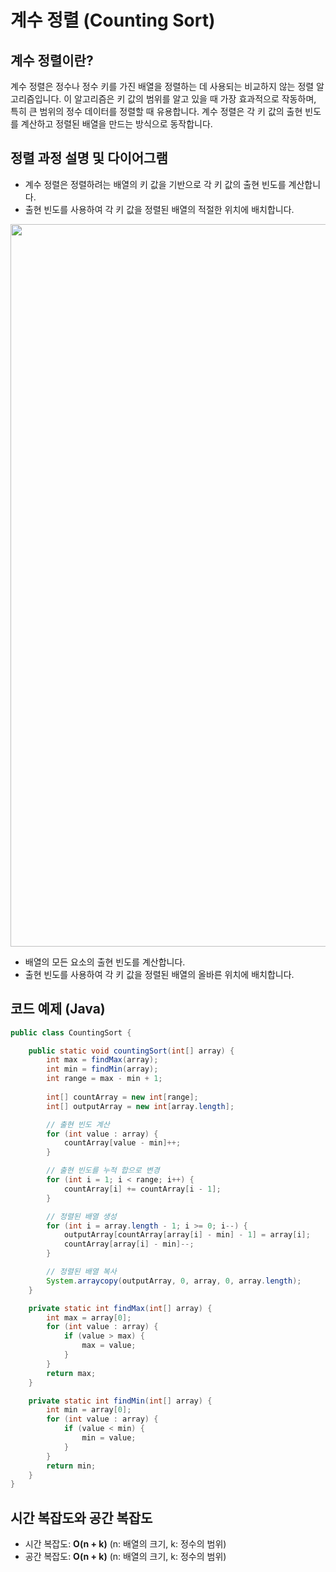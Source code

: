 # 계수 정렬 (Counting Sort)

## 계수 정렬이란?

계수 정렬은 정수나 정수 키를 가진 배열을 정렬하는 데 사용되는 비교하지 않는 정렬 알고리즘입니다. 이 알고리즘은 키 값의 범위를 알고 있을 때 가장 효과적으로 작동하며, 특히 큰 범위의 정수 데이터를 정렬할 때 유용합니다. 계수 정렬은 각 키 값의 출현 빈도를 계산하고 정렬된 배열을 만드는 방식으로 동작합니다.

## 정렬 과정 설명 및 다이어그램
- 계수 정렬은 정렬하려는 배열의 키 값을 기반으로 각 키 값의 출현 빈도를 계산합니다.
- 출현 빈도를 사용하여 각 키 값을 정렬된 배열의 적절한 위치에 배치합니다.

<img src= "./images/CountingSort.png" width="1156">

- 배열의 모든 요소의 출현 빈도를 계산합니다.
- 출현 빈도를 사용하여 각 키 값을 정렬된 배열의 올바른 위치에 배치합니다.

## 코드 예제 (Java)

```java
public class CountingSort {

    public static void countingSort(int[] array) {
        int max = findMax(array);
        int min = findMin(array);
        int range = max - min + 1;
        
        int[] countArray = new int[range];
        int[] outputArray = new int[array.length];

        // 출현 빈도 계산
        for (int value : array) {
            countArray[value - min]++;
        }

        // 출현 빈도를 누적 합으로 변경
        for (int i = 1; i < range; i++) {
            countArray[i] += countArray[i - 1];
        }

        // 정렬된 배열 생성
        for (int i = array.length - 1; i >= 0; i--) {
            outputArray[countArray[array[i] - min] - 1] = array[i];
            countArray[array[i] - min]--;
        }

        // 정렬된 배열 복사
        System.arraycopy(outputArray, 0, array, 0, array.length);
    }

    private static int findMax(int[] array) {
        int max = array[0];
        for (int value : array) {
            if (value > max) {
                max = value;
            }
        }
        return max;
    }

    private static int findMin(int[] array) {
        int min = array[0];
        for (int value : array) {
            if (value < min) {
                min = value;
            }
        }
        return min;
    }
}
```

## 시간 복잡도와 공간 복잡도
- 시간 복잡도: <b>O(n + k)</b> (n: 배열의 크기, k: 정수의 범위)
- 공간 복잡도: <b>O(n + k)</b> (n: 배열의 크기, k: 정수의 범위)